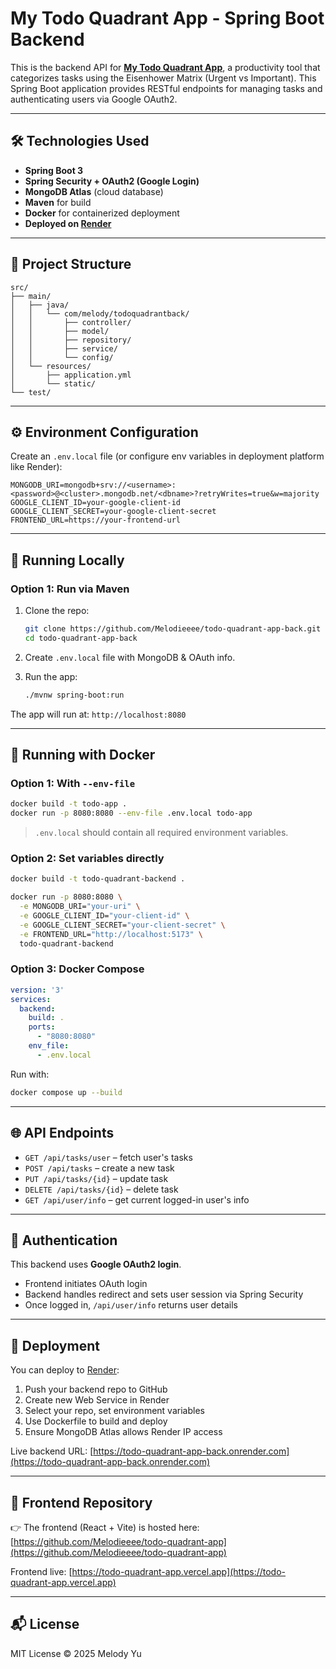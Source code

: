 # My Todo Quadrant App - Spring Boot Backend

This is the backend API for [**My Todo Quadrant App**](https://todo-quadrant-app.vercel.app/), a productivity tool that categorizes tasks using the Eisenhower Matrix (Urgent vs Important). This Spring Boot application provides RESTful endpoints for managing tasks and authenticating users via Google OAuth2.

---

## 🛠 Technologies Used

* **Spring Boot 3**
* **Spring Security + OAuth2 (Google Login)**
* **MongoDB Atlas** (cloud database)
* **Maven** for build
* **Docker** for containerized deployment
* **Deployed on [Render](https://render.com)**

---

## 📁 Project Structure

```
src/
├── main/
│   ├── java/
│   │   └── com/melody/todoquadrantback/
│   │       ├── controller/
│   │       ├── model/
│   │       ├── repository/
│   │       ├── service/
│   │       └── config/
│   └── resources/
│       ├── application.yml
│       └── static/
└── test/
```

---

## ⚙️ Environment Configuration

Create an `.env.local` file (or configure env variables in deployment platform like Render):

```
MONGODB_URI=mongodb+srv://<username>:<password>@<cluster>.mongodb.net/<dbname>?retryWrites=true&w=majority
GOOGLE_CLIENT_ID=your-google-client-id
GOOGLE_CLIENT_SECRET=your-google-client-secret
FRONTEND_URL=https://your-frontend-url
```

---

## 🚀 Running Locally

### Option 1: Run via Maven

1. Clone the repo:

   ```bash
   git clone https://github.com/Melodieeee/todo-quadrant-app-back.git
   cd todo-quadrant-app-back
   ```

2. Create `.env.local` file with MongoDB & OAuth info.

3. Run the app:

   ```bash
   ./mvnw spring-boot:run
   ```

The app will run at: `http://localhost:8080`

---

## 💪 Running with Docker

### Option 1: With `--env-file`

```bash
docker build -t todo-app .
docker run -p 8080:8080 --env-file .env.local todo-app
```

> `.env.local` should contain all required environment variables.

### Option 2: Set variables directly

```bash
docker build -t todo-quadrant-backend .

docker run -p 8080:8080 \
  -e MONGODB_URI="your-uri" \
  -e GOOGLE_CLIENT_ID="your-client-id" \
  -e GOOGLE_CLIENT_SECRET="your-client-secret" \
  -e FRONTEND_URL="http://localhost:5173" \
  todo-quadrant-backend
```

### Option 3: Docker Compose

```yaml
version: '3'
services:
  backend:
    build: .
    ports:
      - "8080:8080"
    env_file:
      - .env.local
```

Run with:

```bash
docker compose up --build
```

---

## 🌐 API Endpoints

* `GET /api/tasks/user` – fetch user's tasks
* `POST /api/tasks` – create a new task
* `PUT /api/tasks/{id}` – update task
* `DELETE /api/tasks/{id}` – delete task
* `GET /api/user/info` – get current logged-in user's info

---

## 🔐 Authentication

This backend uses **Google OAuth2 login**.

* Frontend initiates OAuth login
* Backend handles redirect and sets user session via Spring Security
* Once logged in, `/api/user/info` returns user details

---

## 👾 Deployment

You can deploy to [Render](https://render.com):

1. Push your backend repo to GitHub
2. Create new Web Service in Render
3. Select your repo, set environment variables
4. Use Dockerfile to build and deploy
5. Ensure MongoDB Atlas allows Render IP access

Live backend URL: [https://todo-quadrant-app-back.onrender.com](https://todo-quadrant-app-back.onrender.com)

---

## 🧩 Frontend Repository

👉 The frontend (React + Vite) is hosted here:
[https://github.com/Melodieeee/todo-quadrant-app](https://github.com/Melodieeee/todo-quadrant-app)

Frontend live: [https://todo-quadrant-app.vercel.app](https://todo-quadrant-app.vercel.app)

---

## 📬 License

MIT License © 2025 Melody Yu
